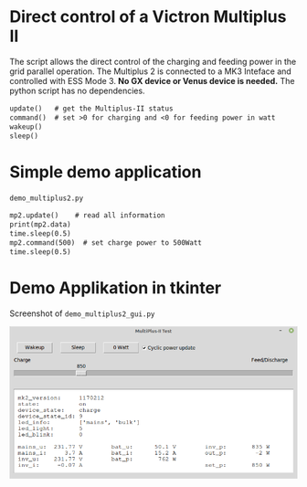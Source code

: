 # Direct control of a Victron Multiplus II

The script allows the direct control of the charging and feeding power in the 
grid parallel operation. The Multiplus 2 is connected to a MK3 Inteface and controlled with 
ESS Mode 3. **No GX device or Venus device is needed.** The python script has no dependencies.

    update()   # get the Multiplus-II status
    command()  # set >0 for charging and <0 for feeding power in watt
    wakeup() 
    sleep()

# Simple demo application 

`demo_multiplus2.py`

    mp2.update()    # read all information
    print(mp2.data)  
    time.sleep(0.5)
    mp2.command(500)  # set charge power to 500Watt
    time.sleep(0.5)

# Demo Applikation in tkinter

Screenshot of `demo_multiplus2_gui.py` 

![](doc/screenshot_multiplus2_gui.png)
